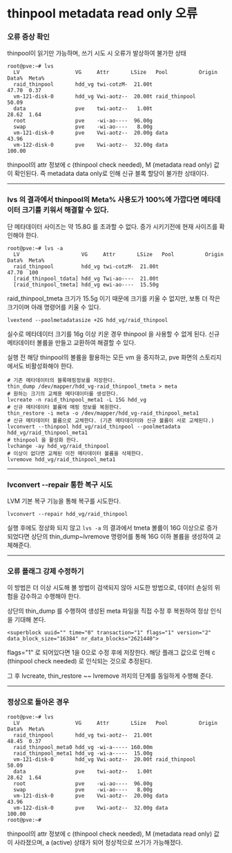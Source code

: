 # thinpool metadata read only 오류

### 오류 증상 확인

thinpool이 읽기만 가능하며, 쓰기 시도 시 오류가 발상하여 불가한 상태

```
root@pve:~# lvs
  LV                  VG     Attr       LSize   Pool          Origin Data%  Meta%
  raid_thinpool       hdd_vg twi-cotzM-  21.00t                      47.70  0.37                            
  vm-121-disk-0       hdd_vg Vwi-aotz--  20.00t raid_thinpool        50.09                                  
  data                pve    twi-aotz--   1.00t                      28.62  1.64                            
  root                pve    -wi-ao----  96.00g                                                             
  swap                pve    -wi-ao----   8.00g                                                             
  vm-121-disk-0       pve    Vwi-aotz--  20.00g data                 43.96                                  
  vm-122-disk-0       pve    Vwi-aotz--  32.00g data                 100.00                                 
```

thinpool의 attr 정보에 c (thinpool check needed), M (metadata read only) 값이 확인된다. 
즉 metadata data only로 인해 신규 블록 할당이 불가한 상태이다.

---
### lvs 의 결과에서 thinpool의 Meta% 사용도가 100%에 가깝다면 메타데이터 크기를 키워서 해결할 수 있다.

단 메타데이터 사이즈는 약 15.8G 를 초과할 수 없다. 증가 시키기전에 현재 사이즈를 확인해야 한다.
```
root@pve:~# lvs -a
  LV                    VG     Attr       LSize   Pool          Origin Data%  Meta%
  raid_thinpool         hdd_vg twi-cotzM-  21.00t                      47.70  100
  [raid_thinpool_tdata] hdd_vg Twi-ao----  21.00t                                                             
  [raid_thinpool_tmeta] hdd_vg ewi-ao----  15.50g                                  
```

raid_thinpool_tmeta 크기가 15.5g 이기 때문에 크기를 키울 수 없지만, 보통 더 작은 크기이며 아래 명령어를 키울 수 있다.

```
lvextend --poolmetadatasize +2G hdd_vg/raid_thinpool
```

실수로 메타데이터 크기를 16g 이상 키운 경우 thinpool 을 사용할 수 없게 된다.
신규 메타데이터 볼륨을 만들고 교환하여 해결할 수 있다.

실행 전 해당 thinpool의 볼륨을 활용하는 모든 vm 을 중지하고, pve 화면의 스토리지에서도 비활성화해야 한다.

```
# 기존 메타데이터의 블록매핑정보를 저장한다.
thin_dump /dev/mapper/hdd_vg-raid_thinpool_tmeta > meta  
# 원하는 크기의 교체용 메타데이터를 생성한다.
lvcreate -n raid_thinpool_meta1 -L 15G hdd_vg
# 신규 메타데이터 볼륨에 매핑 정보를 복원한다.
thin_restore -i meta -o /dev/mapper/hdd_vg-raid_thinpool_meta1
# 신규 메타데이터 볼륨으로 교체한다. (기존 메타데이터와 신규 볼륨이 서로 교체된다.)
lvconvert --thinpool hdd_vg/raid_thinpool --poolmetadata hdd_vg/raid_thinpool_meta1
# thinpool 을 활성화 한다.
lvchange -ay hdd_vg/raid_thinpool
# 이상이 없다면 교체된 이전 메타데이터 볼륨을 삭제한다.
lvremove hdd_vg/raid_thinpool_meta1
```

---
### lvconvert --repair 통한 복구 시도

LVM 기본 복구 기능을 통해 복구를 시도한다.

```
lvconvert --repair hdd_vg/raid_thinpool
```

실행 후에도 정상화 되지 않고 <code>lvs -a</code> 의 결과에서 tmeta 볼륨이 16G 이상으로 증가 되었다면 상단의 thin_dump~lvremove 명령어를 통해 16G 이하 볼륨을 생성하여 교체해준다.

---
### 오류 플래그 강제 수정하기

이 방법은 더 이상 시도해 볼 방법이 검색되지 않아 시도한 방법으로, 데이터 손실의 위험을 감수하고 수행해야 한다.

상단의 thin_dump 를 수행하여 생성된 meta 파일을 직접 수정 후 복원하여 정상 인식을 기대해 본다.

```
<superblock uuid="" time="0" transaction="1" flags="1" version="2" data_block_size="16384" nr_data_blocks="2621440">
```

flags="1" 로 되어있다면 1을 0으로 수정 후에 저장한다. 해당 플래그 값으로 인해 c (thinpool check needed) 로 인식되는 것으로 추정된다.

그 후 lvcreate, thin_restore ~~ lvremove 까지의 단계를 동일하게 수행해 준다.

---
### 정상으로 돌아온 경우

```
root@pve:~# lvs
  LV                  VG     Attr       LSize   Pool          Origin Data%  Meta%
  raid_thinpool       hdd_vg twi-aotz--  21.00t                      48.45  0.37                            
  raid_thinpool_meta0 hdd_vg -wi-a----- 160.00m                                                             
  raid_thinpool_meta1 hdd_vg -wi-a-----  15.00g                                                             
  vm-121-disk-0       hdd_vg Vwi-aotz--  20.00t raid_thinpool        50.09                                  
  data                pve    twi-aotz--   1.00t                      28.62  1.64                            
  root                pve    -wi-ao----  96.00g                                                             
  swap                pve    -wi-ao----   8.00g                                                             
  vm-121-disk-0       pve    Vwi-aotz--  20.00g data                 43.96                                  
  vm-122-disk-0       pve    Vwi-aotz--  32.00g data                 100.00                                 
root@pve:~# 
```

thinpool의 attr 정보에 c (thinpool check needed), M (metadata read only) 값이 사라졌으며, a (active) 상태가 되어 정상적으로 쓰기가 가능해졌다.
